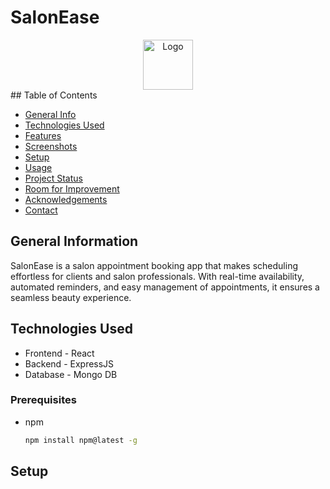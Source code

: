 # SalonEase
<div align="center">
  <a href="https://github.com/othneildrew/Best-README-Template">
    <img src="images/logo.png" alt="Logo" width="80" height="80">
  </a>
  </div>
## Table of Contents

- [General Info](#general-information)
- [Technologies Used](#technologies-used)
- [Features](#features)
- [Screenshots](#screenshots)
- [Setup](#setup)
- [Usage](#usage)
- [Project Status](#project-status)
- [Room for Improvement](#room-for-improvement)
- [Acknowledgements](#acknowledgements)
- [Contact](#contact)

## General Information
SalonEase is a salon appointment booking app that makes scheduling effortless for clients and salon professionals. With real-time availability, automated reminders, and easy management of appointments, it ensures a seamless beauty experience.


## Technologies Used

- Frontend - React
- Backend - ExpressJS
- Database - Mongo DB

### Prerequisites

* npm
  ```sh
  npm install npm@latest -g
  ```



## Setup

